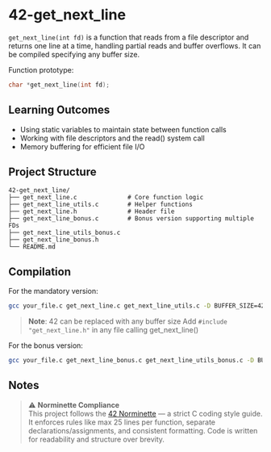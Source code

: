 # 42-get_next_line

`get_next_line(int fd)` is a function that reads from a file descriptor and returns one line at a time, handling partial reads and buffer overflows. It can be compiled specifying any buffer size.

Function prototype:
```c
char *get_next_line(int fd);
```

## Learning Outcomes

- Using static variables to maintain state between function calls
- Working with file descriptors and the read() system call
- Memory buffering for efficient file I/O

## Project Structure

```
42-get_next_line/
├── get_next_line.c              # Core function logic
├── get_next_line_utils.c        # Helper functions
├── get_next_line.h              # Header file
├── get_next_line_bonus.c        # Bonus version supporting multiple FDs
├── get_next_line_utils_bonus.c
├── get_next_line_bonus.h
└── README.md
```

## Compilation

For the mandatory version:
```bash
gcc your_file.c get_next_line.c get_next_line_utils.c -D BUFFER_SIZE=42
```
> **Note**: 42 can be replaced with any buffer size
> Add `#include "get_next_line.h"` in any file calling get_next_line()

For the bonus version:
```bash
gcc your_file.c get_next_line_bonus.c get_next_line_utils_bonus.c -D BUFFER_SIZE=42
```

## Notes

> ⚠️ **Norminette Compliance**  
> This project follows the [42 Norminette](https://github.com/42School/norminette) — a strict C coding style guide. It enforces rules like max 25 lines per function, separate declarations/assignments, and consistent formatting. Code is written for readability and structure over brevity.
